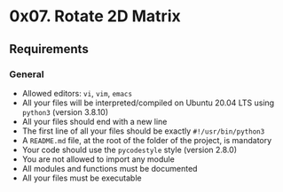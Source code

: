 # 0x07. Rotate 2D Matrix

## Requirements
### General
+ Allowed editors: `vi`, `vim`, `emacs`
+ All your files will be interpreted/compiled on Ubuntu 20.04 LTS using `python3` (version 3.8.10)
+ All your files should end with a new line
+ The first line of all your files should be exactly `#!/usr/bin/python3`
+ A `README.md` file, at the root of the folder of the project, is mandatory
+ Your code should use the `pycodestyle` style (version 2.8.0)
+ You are not allowed to import any module
+ All modules and functions must be documented
+ All your files must be executable

